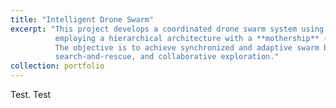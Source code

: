 ```yaml
---
title: "Intelligent Drone Swarm"
excerpt: "This project develops a coordinated drone swarm system using ESP32 microcontrollers and Bitcraze's CrazyFlie, 
          employing a hierarchical architecture with a **mothership** (leader drone) and **multiple child drones** (followers). 
          The objective is to achieve synchronized and adaptive swarm behaviors for complex tasks such as mapping, patrolling, 
          search-and-rescue, and collaborative exploration."
collection: portfolio
---
```


Test. Test
